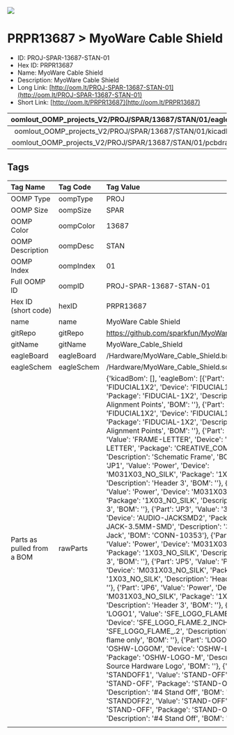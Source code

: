 


  
![][im]
# PRPR13687 > MyoWare Cable Shield

- ID: PROJ-SPAR-13687-STAN-01
- Hex ID: PRPR13687
- Name: MyoWare Cable Shield
- Description: MyoWare Cable Shield
- Long Link: [http://oom.lt/PROJ-SPAR-13687-STAN-01](http://oom.lt/PROJ-SPAR-13687-STAN-01)
- Short Link: [http://oom.lt/PRPR13687](http://oom.lt/PRPR13687)
  

|oomlout_OOMP_projects_V2/PROJ/SPAR/13687/STAN/01/eagleImage.png|oomlout_OOMP_projects_V2/PROJ/SPAR/13687/STAN/01/eagleSchemImage.png|oomlout_OOMP_projects_V2/PROJ/SPAR/13687/STAN/01/kicadPcb3dFront.png|oomlout_OOMP_projects_V2/PROJ/SPAR/13687/STAN/01/kicadPcb3dBack.png|
| :---: | :---: | :---: | :---: |
|oomlout_OOMP_projects_V2/PROJ/SPAR/13687/STAN/01/kicadPcb3d.png|oomlout_OOMP_projects_V2/PROJ/SPAR/13687/STAN/01/bomBack.png|oomlout_OOMP_projects_V2/PROJ/SPAR/13687/STAN/01/bomFront.png|oomlout_OOMP_projects_V2/PROJ/SPAR/13687/STAN/01/pcbdraw.svg|
|oomlout_OOMP_projects_V2/PROJ/SPAR/13687/STAN/01/pcbdrawBack.svg||||

## Tags
  

|Tag Name|Tag Code|Tag Value|
| :--- | :--- | :--- |
|OOMP Type|oompType|PROJ|
|OOMP Size|oompSize|SPAR|
|OOMP Color|oompColor|13687|
|OOMP Description|oompDesc|STAN|
|OOMP Index|oompIndex|01|
|Full OOMP ID|oompID|PROJ-SPAR-13687-STAN-01|
|Hex ID (short code)|hexID|PRPR13687|
|name|name|MyoWare Cable Shield|
|gitRepo|gitRepo|https://github.com/sparkfun/MyoWare_Cable_Shield|
|gitName|gitName|MyoWare_Cable_Shield|
|eagleBoard|eagleBoard|/Hardware/MyoWare_Cable_Shield.brd|
|eagleSchem|eagleSchem|/Hardware/MyoWare_Cable_Shield.sch|
|Parts as pulled from a BOM|rawParts|{'kicadBom': [], 'eagleBom': [{'Part': 'FID1', 'Value': 'FIDUCIAL1X2', 'Device': 'FIDUCIAL1X2', 'Package': 'FIDUCIAL-1X2', 'Description': 'Fiducial Alignment Points', 'BOM': ''}, {'Part': 'FID2', 'Value': 'FIDUCIAL1X2', 'Device': 'FIDUCIAL1X2', 'Package': 'FIDUCIAL-1X2', 'Description': 'Fiducial Alignment Points', 'BOM': ''}, {'Part': 'FRAME1', 'Value': 'FRAME-LETTER', 'Device': 'FRAME-LETTER', 'Package': 'CREATIVE_COMMONS', 'Description': 'Schematic Frame', 'BOM': ''}, {'Part': 'JP1', 'Value': 'Power', 'Device': 'M031X03_NO_SILK', 'Package': '1X03_NO_SILK', 'Description': 'Header 3', 'BOM': ''}, {'Part': 'JP2', 'Value': 'Power', 'Device': 'M031X03_NO_SILK', 'Package': '1X03_NO_SILK', 'Description': 'Header 3', 'BOM': ''}, {'Part': 'JP3', 'Value': '3.5mm Jack', 'Device': 'AUDIO-JACKSMD2', 'Package': 'AUDIO-JACK-3.5MM-SMD', 'Description': '3.5mm Audio Jack', 'BOM': 'CONN-10353'}, {'Part': 'JP4', 'Value': 'Power', 'Device': 'M031X03_NO_SILK', 'Package': '1X03_NO_SILK', 'Description': 'Header 3', 'BOM': ''}, {'Part': 'JP5', 'Value': 'Power', 'Device': 'M031X03_NO_SILK', 'Package': '1X03_NO_SILK', 'Description': 'Header 3', 'BOM': ''}, {'Part': 'JP6', 'Value': 'Power', 'Device': 'M031X03_NO_SILK', 'Package': '1X03_NO_SILK', 'Description': 'Header 3', 'BOM': ''}, {'Part': 'LOGO1', 'Value': 'SFE_LOGO_FLAME.2_INCH', 'Device': 'SFE_LOGO_FLAME.2_INCH', 'Package': 'SFE_LOGO_FLAME_.2', 'Description': 'SFE Logo, flame only', 'BOM': ''}, {'Part': 'LOGO2', 'Value': 'OSHW-LOGOM', 'Device': 'OSHW-LOGOM', 'Package': 'OSHW-LOGO-M', 'Description': 'Open Source Hardware Logo', 'BOM': ''}, {'Part': 'STANDOFF1', 'Value': 'STAND-OFF', 'Device': 'STAND-OFF', 'Package': 'STAND-OFF', 'Description': '#4 Stand Off', 'BOM': ''}, {'Part': 'STANDOFF2', 'Value': 'STAND-OFF', 'Device': 'STAND-OFF', 'Package': 'STAND-OFF', 'Description': '#4 Stand Off', 'BOM': ''}]}|
||||



[im]: PROJ/SPAR/13687/STAN/01/kicadPcb3d_450.png
